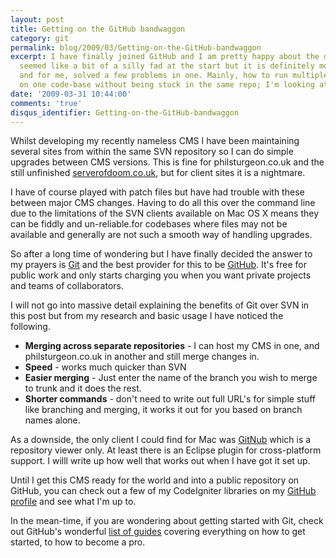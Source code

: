 ```yaml
---
layout: post
title: Getting on the GitHub bandwaggon
category: git
permalink: blog/2009/03/Getting-on-the-GitHub-bandwaggon
excerpt: I have finally joined GitHub and I am pretty happy about the decision. It
  seemed like a bit of a silly fad at the start but it is definitely more than that
  and for me, solved a few problems in one. Mainly, how to run multiple projects based
  on one code-base without being stuck in the same repo; I'm looking at you SVN.
date: '2009-03-31 10:44:00'
comments: 'true'
disqus_identifier: Getting-on-the-GitHub-bandwaggon
---
```


Whilst developing my recently nameless CMS I have been maintaining several sites from within the same SVN repository so I can do simple upgrades between CMS versions. This is fine for philsturgeon.co.uk and the still unfinished [serverofdoom.co.uk](http://serverofdoom.co.uk/), but for client sites it is a nightmare.

 
 

I have of course played with patch files but have had trouble with these between major CMS changes. Having to do all this over the command line due to the limitations of the SVN clients available on Mac OS X means they can be fiddly and un-reliable.for codebases where files may not be available and generally are not such a smooth way of handling upgrades.

 
 

So after a long time of wondering but I have finally decided the answer to my prayers is [Git](http://git-scm.com/) and the best provider for this to be [GitHub](http://github.com/). It's free for public work and only starts charging you when you want private projects and teams of collaborators.

 
 

I will not go into massive detail explaining the benefits of Git over SVN in this post but from my research and basic usage I have noticed the following.

 
 
- **Merging across separate repositories** - I can host my CMS in one, and philsturgeon.co.uk in another and still merge changes in.
- **Speed** - works much quicker than SVN
- **Easier merging** - Just enter the name of the branch you wish to merge to trunk and it does the rest.
- **Shorter commands** - don't need to write out full URL's for simple stuff like branching and merging, it works it out for you based on branch names alone.
 
 

As a downside, the only client I could find for Mac was [GitNub](http://wiki.github.com/Caged/gitnub) which is a repository viewer only. At least there is an Eclipse plugin for cross-platform support. I willl write up how well that works out when I have got it set up.

 
 

Until I get this CMS ready for the world and into a public repository on GitHub, you can check out a few of my CodeIgniter libraries on my [GitHub profile](http://github.com/philsturgeon) and see what I'm up to.

 
 

In the mean-time, if you are wondering about getting started with Git, check out GitHub's wonderful [list of guides](http://github.com/guides/home) covering everything on how to get started, to how to become a pro.

